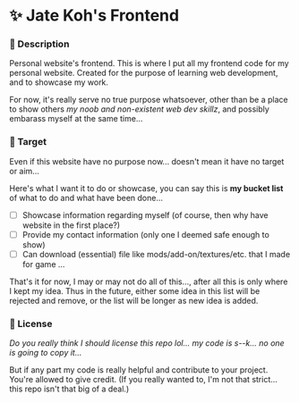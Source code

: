 # ✨ Jate Koh's Frontend

### 📖 Description

Personal website's frontend. This is where I put all my frontend code for my personal website. Created for the purpose of learning web development, and to showcase my work.

For now, it's really serve no true purpose whatsoever, other than be a place to show others *my noob and non-existent web dev skillz*, and possibly embarass myself at the same time...

### 🎯 Target

Even if this website have no purpose now... doesn't mean it have no target or aim...

Here's what I want it to do or showcase, you can say this is **my bucket list** of what to do and what have been done...

- [ ] Showcase information regarding myself (of course, then why have website in the first place?)
- [ ] Provide my contact information (only one I deemed safe enough to show)
- [ ] Can download (essential) file like mods/add-on/textures/etc. that I made for game
...

That's it for now, I may or may not do all of this..., after all this is only where I kept my idea. Thus in the future, either some idea in this list will be rejected and remove, or the list will be longer as new idea is added.

### 📄 License

*Do you really think I should license this repo lol... my code is s--k... no one is going to copy it...*

But if any part my code is really helpful and contribute to your project. You're allowed to give credit. (If you really wanted to, I'm not that strict... this repo isn't that big of a deal.)